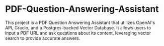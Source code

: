 # PDF-Question-Answering-Assistant
This project is a PDF Question Answering Assistant that utilizes OpenAI's API, Gradio, and a Postgres-backed Vector Database. It allows users to input a PDF URL and ask questions about its content, leveraging vector search to provide accurate answers.
